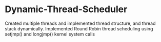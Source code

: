 # Dynamic-Thread-Scheduler
Created multiple threads and implemented thread structure, and thread stack dynamically. Implemented Round Robin thread scheduling using setjmp() and longjmp() kernel system calls

